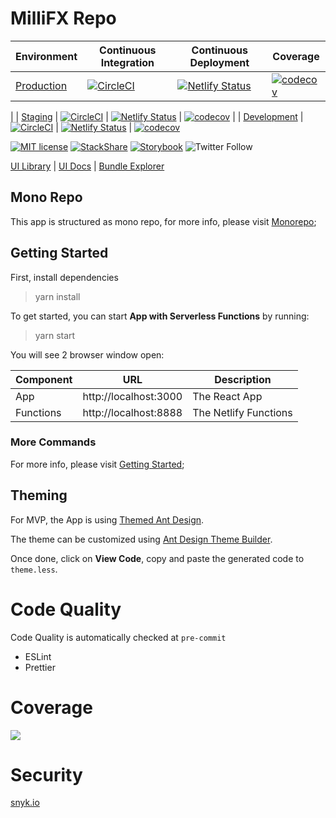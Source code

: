 # MilliFX Repo

| Environment | Continuous Integration  | Continuous Deployment | Coverage
|-------------|---|---|---|
| [Production](https://app.millifx.com)  | [![CircleCI](https://circleci.com/bb/millifx/app/tree/main.svg?style=svg&circle-token=44a3e372915cf1eece9ae25c18e25db1df49e6ac)](https://app.circleci.com/pipelines/bitbucket/millifx/app?branch=main) | [![Netlify Status](https://api.netlify.com/api/v1/badges/89f54884-5339-49bc-ad32-c6a96750ce4c/deploy-status)](https://app.netlify.com/sites/millifx/deploys)  | [![codecov](https://codecov.io/bb/millifx/app/branch/main/graph/badge.svg?token=8OJ3F9I62B)](https://codecov.io/bb/millifx/app/branch/main)
 |
| [Staging](https://app-stg.millifx.com) | [![CircleCI](https://circleci.com/bb/millifx/app/tree/staging.svg?style=svg&circle-token=44a3e372915cf1eece9ae25c18e25db1df49e6ac)](https://app.circleci.com/pipelines/bitbucket/millifx/app?branch=staging) | [![Netlify Status](https://api.netlify.com/api/v1/badges/c5d4bb2c-5cb5-43c3-b92f-d36f52666b10/deploy-status)](https://app.netlify.com/sites/millifx-stg/deploys)  | [![codecov](https://codecov.io/bb/millifx/app/branch/staging/graph/badge.svg?token=8OJ3F9I62B)](https://codecov.io/bb/millifx/app/branch/staging)
 |
| [Development](https://app-dev.millifx.com) | [![CircleCI](https://circleci.com/bb/millifx/app/tree/development.svg?style=svg&circle-token=44a3e372915cf1eece9ae25c18e25db1df49e6ac)](https://app.circleci.com/pipelines/bitbucket/millifx/app?branch=development) | [![Netlify Status](https://api.netlify.com/api/v1/badges/fbed9a93-cd22-4a28-a5df-67e6a2631b4e/deploy-status)](https://app.netlify.com/sites/millifx-dev/deploys) | [![codecov](https://codecov.io/bb/millifx/app/branch/development/graph/badge.svg?token=8OJ3F9I62B)](https://codecov.io/bb/millifx/app/branch/development)
 
[![MIT license](https://img.shields.io/badge/License-MIT-blue.svg)](https://lbesson.mit-license.org/)
[![StackShare](http://img.shields.io/badge/tech-stack-0690fa.svg?style=flat)](https://stackshare.io/millifx/app)
[![Storybook](https://cdn.jsdelivr.net/gh/storybookjs/brand@master/badge/badge-storybook.svg)](https://millifx.netlify.app/storybook/index.html)
![Twitter Follow](https://img.shields.io/twitter/follow/millifx?style=social)

[UI Library](https://app.millifx.com/storybook/index.html) | [UI Docs](https://app.millifx.com/docs/index.html)
| [Bundle Explorer](https://app.millifx.com/explorer.html)

## Mono Repo

This app is structured as mono repo, for more info, please visit [Monorepo](./docs/monorepo.md);

## Getting Started

First, install dependencies

> yarn install

To get started, you can start **App with Serverless Functions** by running:

> yarn start

You will see 2 browser window open:

| Component | URL | Description |
|-----------|-----|---|
|App|http://localhost:3000|The React App|
|Functions|http://localhost:8888|The Netlify Functions|

### More Commands

For more info, please visit [Getting Started](./docs/getting-started.md);

## Theming

For MVP, the App is using [Themed Ant Design](https://ant.design/docs/react/customize-theme).

The theme can be customized
using [Ant Design Theme Builder](https://insiight.github.io/ant-design-theme-builder/#/button).

Once done, click on **View Code**, copy and paste the generated code to `theme.less`.

# Code Quality

Code Quality is automatically checked at `pre-commit`

- ESLint
- Prettier

# Coverage

![](https://codecov.io/bb/millifx/app/branch/development/graphs/icicle.svg?token=8OJ3F9I62B)

# Security

[snyk.io](https://app.snyk.io/org/millifx/projects)
